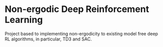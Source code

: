 # Non-ergodic Deep Reinforcement Learning

Project based to implementing non-ergodicity to existing model free deep RL algorithms, in particular, TD3 and SAC.
